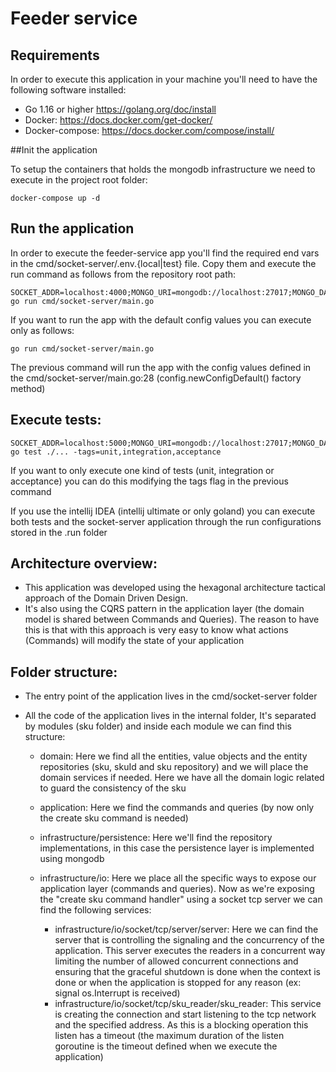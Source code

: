 # Feeder service

## Requirements

In order to execute this application in your machine you'll need to have the following software installed:

- Go 1.16 or higher https://golang.org/doc/install
- Docker: https://docs.docker.com/get-docker/
- Docker-compose: https://docs.docker.com/compose/install/

##Init the application

To setup the containers that holds the mongodb infrastructure we need to execute in the project root folder:
```
docker-compose up -d
```
## Run the application

In order to execute the feeder-service app you'll find the required end vars in the cmd/socket-server/.env.{local|test} file. Copy them and execute the run command as follows from the repository root path:
```
SOCKET_ADDR=localhost:4000;MONGO_URI=mongodb://localhost:27017;MONGO_DATABASE=sku_test;TIMEOUT_IN_SECS=60;LOG_FILE_NAME=server_report_file.txt;MAX_CONCURRENT_CONNECTIONS=5 go run cmd/socket-server/main.go
```

If you want to run the app with the default config values you can execute only as follows:
```
go run cmd/socket-server/main.go
```
The previous command will run the app with the config values defined in the cmd/socket-server/main.go:28 (config.newConfigDefault() factory method)

## Execute tests:
```
SOCKET_ADDR=localhost:5000;MONGO_URI=mongodb://localhost:27017;MONGO_DATABASE=sku_test;TIMEOUT_IN_SECS=2;LOG_FILE_NAME=server_report_file_test.txt;MAX_CONCURRENT_CONNECTIONS=5 go test ./... -tags=unit,integration,acceptance
```

If you want to only execute one kind of tests (unit, integration or acceptance) you can do this modifying the tags flag in the previous command

If you use the intellij IDEA (intellij ultimate or only goland) you can execute both tests and the socket-server application through the run configurations stored in the .run folder

## Architecture overview:
- This application was developed using the hexagonal architecture tactical approach of the Domain Driven Design.
- It's also using the CQRS pattern in the application layer (the domain model is shared between Commands and Queries). The reason to have this is that with this approach is very easy to know what actions (Commands) will modify the state of your application

## Folder structure:
- The entry point of the application lives in the cmd/socket-server folder


- All the code of the application lives in the internal folder, It's separated by modules (sku folder) and inside each module we can find this structure:
  - domain: Here we find all the entities, value objects and the entity repositories (sku, skuId and sku repository) and we will place the domain services if needed.
  Here we have all the domain logic related to guard the consistency of the sku
  

  - application: Here we find the commands and queries (by now only the create sku command is needed)


  - infrastructure/persistence: Here we'll find the repository implementations, in this case the persistence layer is implemented using mongodb


  - infrastructure/io: Here we place all the specific ways to expose our application layer (commands and queries). Now as we're exposing the "create sku command handler" using a socket tcp server we can find the following services:
    - infrastructure/io/socket/tcp/server/server: Here we can find the server that is controlling the signaling and the concurrency of the application. This server executes the readers in a concurrent way limiting the number of allowed concurrent connections and ensuring that
    the graceful shutdown is done when the context is done or when the application is stopped for any reason (ex: signal os.Interrupt is received)
    - infrastructure/io/socket/tcp/sku_reader/sku_reader: This service is creating the connection and start listening to the tcp network and the specified address. As this is a blocking operation this listen has a timeout (the maximum duration of the listen goroutine is the timeout defined when we execute the application)

